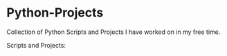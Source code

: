 # Python-Projects
Collection of Python Scripts and Projects I have worked on in my free time.

Scripts and Projects:
